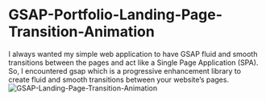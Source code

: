 # GSAP-Portfolio-Landing-Page-Transition-Animation

I always wanted my simple web application to have GSAP fluid and smooth transitions between the pages and act like a Single Page Application (SPA). So, I encountered gsap which is a progressive enhancement library to create fluid and smooth transitions between your website’s pages.
![GSAP-Landing-Page-Transition-Animation](https://user-images.githubusercontent.com/82109268/154218550-595af3f4-e94d-484d-9290-da23c51b7e33.jpg)
